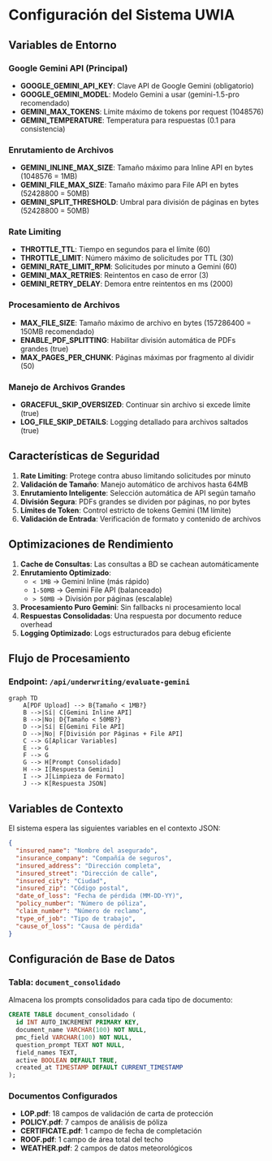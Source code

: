 # Configuración del Sistema UWIA

## Variables de Entorno

### Google Gemini API (Principal)
- **GOOGLE_GEMINI_API_KEY**: Clave API de Google Gemini (obligatorio)
- **GOOGLE_GEMINI_MODEL**: Modelo Gemini a usar (gemini-1.5-pro recomendado)
- **GEMINI_MAX_TOKENS**: Límite máximo de tokens por request (1048576)
- **GEMINI_TEMPERATURE**: Temperatura para respuestas (0.1 para consistencia)

### Enrutamiento de Archivos
- **GEMINI_INLINE_MAX_SIZE**: Tamaño máximo para Inline API en bytes (1048576 = 1MB)
- **GEMINI_FILE_MAX_SIZE**: Tamaño máximo para File API en bytes (52428800 = 50MB)
- **GEMINI_SPLIT_THRESHOLD**: Umbral para división de páginas en bytes (52428800 = 50MB)

### Rate Limiting
- **THROTTLE_TTL**: Tiempo en segundos para el límite (60)
- **THROTTLE_LIMIT**: Número máximo de solicitudes por TTL (30)
- **GEMINI_RATE_LIMIT_RPM**: Solicitudes por minuto a Gemini (60)
- **GEMINI_MAX_RETRIES**: Reintentos en caso de error (3)
- **GEMINI_RETRY_DELAY**: Demora entre reintentos en ms (2000)

### Procesamiento de Archivos
- **MAX_FILE_SIZE**: Tamaño máximo de archivo en bytes (157286400 = 150MB recomendado)
- **ENABLE_PDF_SPLITTING**: Habilitar división automática de PDFs grandes (true)
- **MAX_PAGES_PER_CHUNK**: Páginas máximas por fragmento al dividir (50)

### Manejo de Archivos Grandes
- **GRACEFUL_SKIP_OVERSIZED**: Continuar sin archivo si excede límite (true)
- **LOG_FILE_SKIP_DETAILS**: Logging detallado para archivos saltados (true)

## Características de Seguridad

1. **Rate Limiting**: Protege contra abuso limitando solicitudes por minuto
2. **Validación de Tamaño**: Manejo automático de archivos hasta 64MB
3. **Enrutamiento Inteligente**: Selección automática de API según tamaño
4. **División Segura**: PDFs grandes se dividen por páginas, no por bytes
5. **Límites de Token**: Control estricto de tokens Gemini (1M límite)
6. **Validación de Entrada**: Verificación de formato y contenido de archivos

## Optimizaciones de Rendimiento

1. **Cache de Consultas**: Las consultas a BD se cachean automáticamente
2. **Enrutamiento Optimizado**:
   - `< 1MB` → Gemini Inline (más rápido)
   - `1-50MB` → Gemini File API (balanceado)
   - `> 50MB` → División por páginas (escalable)
3. **Procesamiento Puro Gemini**: Sin fallbacks ni procesamiento local
4. **Respuestas Consolidadas**: Una respuesta por documento reduce overhead
5. **Logging Optimizado**: Logs estructurados para debug eficiente

## Flujo de Procesamiento

### Endpoint: `/api/underwriting/evaluate-gemini`

```mermaid
graph TD
    A[PDF Upload] --> B{Tamaño < 1MB?}
    B -->|Sí| C[Gemini Inline API]
    B -->|No| D{Tamaño < 50MB?}
    D -->|Sí| E[Gemini File API]
    D -->|No| F[División por Páginas + File API]
    C --> G[Aplicar Variables]
    E --> G
    F --> G
    G --> H[Prompt Consolidado]
    H --> I[Respuesta Gemini]
    I --> J[Limpieza de Formato]
    J --> K[Respuesta JSON]
```

## Variables de Contexto

El sistema espera las siguientes variables en el contexto JSON:

```json
{
  "insured_name": "Nombre del asegurado",
  "insurance_company": "Compañía de seguros",
  "insured_address": "Dirección completa",
  "insured_street": "Dirección de calle",
  "insured_city": "Ciudad",
  "insured_zip": "Código postal",
  "date_of_loss": "Fecha de pérdida (MM-DD-YY)",
  "policy_number": "Número de póliza",
  "claim_number": "Número de reclamo",
  "type_of_job": "Tipo de trabajo",
  "cause_of_loss": "Causa de pérdida"
}
```

## Configuración de Base de Datos

### Tabla: `document_consolidado`

Almacena los prompts consolidados para cada tipo de documento:

```sql
CREATE TABLE document_consolidado (
  id INT AUTO_INCREMENT PRIMARY KEY,
  document_name VARCHAR(100) NOT NULL,
  pmc_field VARCHAR(100) NOT NULL,
  question_prompt TEXT NOT NULL,
  field_names TEXT,
  active BOOLEAN DEFAULT TRUE,
  created_at TIMESTAMP DEFAULT CURRENT_TIMESTAMP
);
```

### Documentos Configurados

- **LOP.pdf**: 18 campos de validación de carta de protección
- **POLICY.pdf**: 7 campos de análisis de póliza
- **CERTIFICATE.pdf**: 1 campo de fecha de completación
- **ROOF.pdf**: 1 campo de área total del techo
- **WEATHER.pdf**: 2 campos de datos meteorológicos